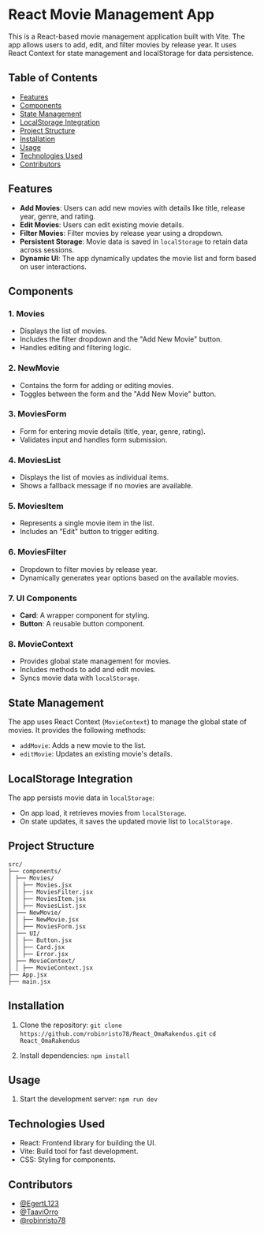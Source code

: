 # React Movie Management App

This is a React-based movie management application built with Vite. The app allows users to add, edit, and filter movies by release year. It uses React Context for state management and localStorage for data persistence.

## Table of Contents
- [Features](#features)
- [Components](#components)
- [State Management](#state-management)
- [LocalStorage Integration](#localstorage-integration)
- [Project Structure](#project-structure)
- [Installation](#installation)
- [Usage](#usage)
- [Technologies Used](#technologies-used)
- [Contributors](#contributors)

## Features

- **Add Movies**: Users can add new movies with details like title, release year, genre, and rating.
- **Edit Movies**: Users can edit existing movie details.
- **Filter Movies**: Filter movies by release year using a dropdown.
- **Persistent Storage**: Movie data is saved in `localStorage` to retain data across sessions.
- **Dynamic UI**: The app dynamically updates the movie list and form based on user interactions.

## Components

### 1. **Movies**
- Displays the list of movies.
- Includes the filter dropdown and the "Add New Movie" button.
- Handles editing and filtering logic.

### 2. **NewMovie**
- Contains the form for adding or editing movies.
- Toggles between the form and the "Add New Movie" button.

### 3. **MoviesForm**
- Form for entering movie details (title, year, genre, rating).
- Validates input and handles form submission.

### 4. **MoviesList**
- Displays the list of movies as individual items.
- Shows a fallback message if no movies are available.

### 5. **MoviesItem**
- Represents a single movie item in the list.
- Includes an "Edit" button to trigger editing.

### 6. **MoviesFilter**
- Dropdown to filter movies by release year.
- Dynamically generates year options based on the available movies.

### 7. **UI Components**
- **Card**: A wrapper component for styling.
- **Button**: A reusable button component.

### 8. **MovieContext**
- Provides global state management for movies.
- Includes methods to add and edit movies.
- Syncs movie data with `localStorage`.

## State Management

The app uses React Context (`MovieContext`) to manage the global state of movies. It provides the following methods:
- `addMovie`: Adds a new movie to the list.
- `editMovie`: Updates an existing movie's details.

## LocalStorage Integration

The app persists movie data in `localStorage`:
- On app load, it retrieves movies from `localStorage`.
- On state updates, it saves the updated movie list to `localStorage`.

## Project Structure
```
src/
├── components/
│ ├── Movies/
│ │ ├── Movies.jsx
│ │ ├── MoviesFilter.jsx
│ │ ├── MoviesItem.jsx
│ │ ├── MoviesList.jsx
│ ├── NewMovie/
│ │ ├── NewMovie.jsx
│ │ ├── MoviesForm.jsx
│ ├── UI/
│ │ ├── Button.jsx
│ │ ├── Card.jsx
│ │ ├── Error.jsx
│ ├── MovieContext/
│ │ ├── MovieContext.jsx
├── App.jsx
├── main.jsx
```

## Installation

1. Clone the repository:
```git clone https://github.com/robinristo78/React_OmaRakendus.git```
```cd React_OmaRakendus```

2. Install dependencies:
    ```npm install```

## Usage
1. Start the development server:
    ```npm run dev```

## Technologies Used
- React: Frontend library for building the UI.
- Vite: Build tool for fast development.
- CSS: Styling for components.

## Contributors
- [@EgertL123](https://github.com/EgertL123)
- [@TaaviOrro](https://github.com/TaaviOrro)
- [@robinristo78](https://github.com/robinristo78)
